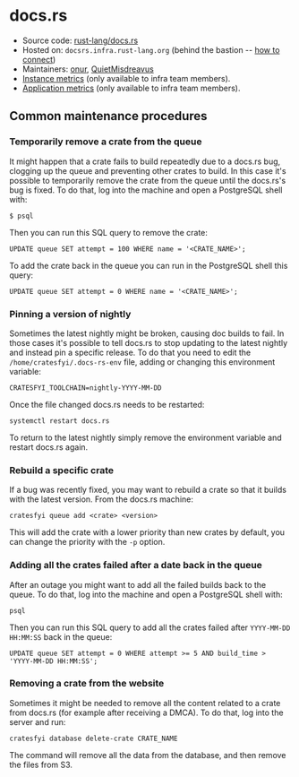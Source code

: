 # docs.rs

* Source code: [rust-lang/docs.rs][repo]
* Hosted on: `docsrs.infra.rust-lang.org` (behind the bastion -- [how to connect][bastion-connect])
* Maintainers: [onur][onur], [QuietMisdreavus][QuietMisdreavus]
* [Instance metrics][grafana-instance] (only available to infra team members).
* [Application metrics][grafana-app] (only available to infra team members).

## Common maintenance procedures

### Temporarily remove a crate from the queue

It might happen that a crate fails to build repeatedly due to a docs.rs bug,
clogging up the queue and preventing other crates to build. In this case it's
possible to temporarily remove the crate from the queue until the docs.rs's bug
is fixed. To do that, log into the machine and open a PostgreSQL shell with:

```
$ psql
```

Then you can run this SQL query to remove the crate:

```
UPDATE queue SET attempt = 100 WHERE name = '<CRATE_NAME>';
```

To add the crate back in the queue you can run in the PostgreSQL shell this
query:

```
UPDATE queue SET attempt = 0 WHERE name = '<CRATE_NAME>';
```

### Pinning a version of nightly

Sometimes the latest nightly might be broken, causing doc builds to fail. In
those cases it's possible to tell docs.rs to stop updating to the latest
nightly and instead pin a specific release. To do that you need to edit the
`/home/cratesfyi/.docs-rs-env` file, adding or changing this environment
variable:

```
CRATESFYI_TOOLCHAIN=nightly-YYYY-MM-DD
```

Once the file changed docs.rs needs to be restarted:

```
systemctl restart docs.rs
```

To return to the latest nightly simply remove the environment variable and
restart docs.rs again.

### Rebuild a specific crate

If a bug was recently fixed, you may want to rebuild a crate so that it builds with the latest version.
From the docs.rs machine:

```
cratesfyi queue add <crate> <version>
```

This will add the crate with a lower priority than new crates by default, you can change the priority with the `-p` option.

### Adding all the crates failed after a date back in the queue

After an outage you might want to add all the failed builds back to the queue.
To do that, log into the machine and open a PostgreSQL shell with:

```
psql
```

Then you can run this SQL query to add all the crates failed after `YYYY-MM-DD
HH:MM:SS` back in the queue:

```
UPDATE queue SET attempt = 0 WHERE attempt >= 5 AND build_time > 'YYYY-MM-DD HH:MM:SS';
```

### Removing a crate from the website

Sometimes it might be needed to remove all the content related to a crate from
docs.rs (for example after receiving a DMCA). To do that, log into the server
and run:

```
cratesfyi database delete-crate CRATE_NAME
```

The command will remove all the data from the database, and then remove the
files from S3.

[repo]: https://github.com/rust-lang/docs.rs
[grafana-instance]: https://grafana.rust-lang.org/d/rpXrFfKWz/instance-metrics?orgId=1&var-instance=docsrs.infra.rust-lang.org:9100
[grafana-app]: https://grafana.rust-lang.org/d/-wWFg2cZz/docs-rs?orgId=1
[bastion-connect]: https://github.com/rust-lang/infra-team/blob/master/docs/hosts/bastion.md#logging-into-servers-through-the-bastion
[onur]: https://github.com/onur
[QuietMisdreavus]: https://github.com/QuietMisdreavus
